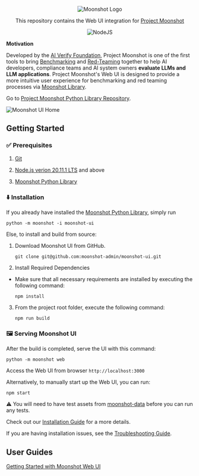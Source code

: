 <div align="center">

![Moonshot Logo](./misc/aiverify-moonshot-logo.png)

This repository contains the Web UI integration for [Project Moonshot](https://github.com/aiverify-foundation/moonshot)

![NodeJS](https://img.shields.io/badge/node.js-6DA55F?style=for-the-badge&logo=node.js&logoColor=white)

</div>

<b>Motivation </b>

Developed by the [AI Verify Foundation](https://aiverifyfoundation.sg/), Project Moonshot is one of the first tools to bring [Benchmarking](#benchmarking-with-moonshot) and [Red-Teaming](#red-teaming-with-moonshot) together to help AI developers, compliance teams and AI system owners <b>evaluate LLMs and LLM applications</b>.
Project Moonshot's Web UI is designed to provide a more intuitive user experience for benchmarking and red teaming processes via [Moonshot Library](https://github.com/aiverify-foundation/moonshot).

Go to [Project Moonshot Python Library Repository](https://github.com/aiverify-foundation/moonshot).

![Moonshot UI Home](./misc/aiverify-moonshot-UI.png)


## Getting Started

### ✅ Prerequisites

1. [Git](https://github.com/git-guides/install-git)

2. [Node.js verion 20.11.1 LTS](https://nodejs.org/en/blog/release/v20.11.1) and above

3. [Moonshot Python Library]()

### ⬇️ Installation

If you already have installed the [Moonshot Python Library](), simply run
```
python -m moonshot -i moonshot-ui
```

Else, to install and build from source:
1. Download Moonshot UI from GitHub.
    ```
    git clone git@github.com:moonshot-admin/moonshot-ui.git
    ```
2. Install Required Dependencies
- Make sure that all necessary requirements are installed by executing the following command:
    ```
    npm install
    ```
3. From the project root folder, execute the following command:
    ```
    npm run build
    ```

### 🖼️ Serving Moonshot UI
After the build is completed, serve the UI with this command:
```
python -m moonshot web
```
Access the Web UI from browser `http://localhost:3000`

Alternatively, to manually start up the Web UI, you can run:
```
npm start
```

⚠️ You will need to have test assets from [moonshot-data](https://github.com/aiverify-foundation/moonshot-data) before you can run any tests.

Check out our [Installation Guide]() for a more details.

If you are having installation issues, see the [Troubleshooting Guide]().

## User Guides

[Getting Started with Moonshot Web UI]()
